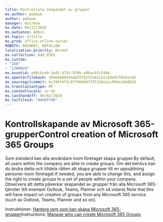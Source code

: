 ```yaml
---
title: Kontrollera skapandet av grupper
ms.author: pebaum
author: pebaum
manager: mnirkhe
ms.date: 04/21/2020
ms.audience: Admin
ms.topic: article
ms.prod: office-online-server
ROBOTS: NOINDEX, NOFOLLOW
localization_priority: Normal
ms.collection: Adm_O365
ms.custom:
- "168"
- "1200029"
ms.assetid: e06cdce9-1e43-475d-970b-e0bac0fc5446
ms.openlocfilehash: 39eb0a09543ab55f9255a42cb1c83e91f656acb0
ms.sourcegitcommit: bc7d6f4f3c9f7060d073f5130e1ec856e248d020
ms.translationtype: MT
ms.contentlocale: sv-SE
ms.lasthandoff: 06/02/2020
ms.locfileid: "44507748"
---
```

# <a name="control-creation-of-microsoft-365-groups"></a><span data-ttu-id="5191b-102">Kontrollskapande av Microsoft 365-grupper</span><span class="sxs-lookup"><span data-stu-id="5191b-102">Control creation of Microsoft 365 Groups</span></span>

<span data-ttu-id="5191b-103">Som standard kan alla användare inom företaget skapa grupper.</span><span class="sxs-lookup"><span data-stu-id="5191b-103">By default, all users within the company are able to create groups.</span></span> <span data-ttu-id="5191b-104">Om det behövs kan du ändra detta och tilldela rätten att skapa grupper till en uppsättning personer inom företaget.</span><span class="sxs-lookup"><span data-stu-id="5191b-104">If needed, you are able to change this, and assign the right to create groups to a set of people within your company.</span></span> <span data-ttu-id="5191b-105">Observera att detta påverkar skapandet av grupper från alla Microsoft 365-tjänster (till exempel Outlook, Teams, Planner och så vidare).</span><span class="sxs-lookup"><span data-stu-id="5191b-105">Note that this will have impact on creation of groups from any Microsoft 365 service (such as Outlook, Teams, Planner and so on).</span></span>
  
<span data-ttu-id="5191b-106">Instruktioner: [Hantera vem som kan skapa Microsoft 365-grupper](https://docs.microsoft.com/microsoft-365/admin/create-groups/manage-creation-of-groups)</span><span class="sxs-lookup"><span data-stu-id="5191b-106">Instructions: [Manage who can create Microsoft 365 Groups](https://docs.microsoft.com/microsoft-365/admin/create-groups/manage-creation-of-groups)</span></span>
